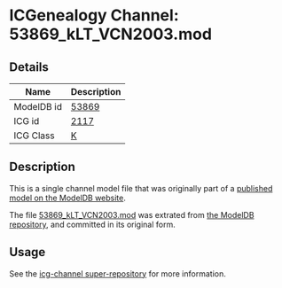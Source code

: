 # ICGenealogy Channel: 53869\_kLT\_VCN2003.mod

## Details

Name | Description
---- | -----------
ModelDB id | [53869](http://senselab.med.yale.edu/ModelDB/ShowModel.cshtml?model=53869)
ICG id | [2117](http://icg.neurotheory.ox.ac.uk/channels/1/2117)
ICG Class | [K](http://icg.neurotheory.ox.ac.uk/channels/1)

## Description

This is a single channel model file that was originally part of a [published model on the ModelDB website](http://senselab.med.yale.edu/mModelDB/ShowModel.cshtml?model=53869).

The file [53869\_kLT\_VCN2003.mod](53869_kLT_VCN2003.mod) was extrated from [the ModelDB repository](http://senselab.med.yale.edu/ModelDB/ShowModel.cshtml?model=53869), and committed in its original form.

## Usage

See the [icg-channel super-repository](https://github.com/icgenealogy/icg-channels) for more information.